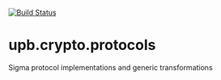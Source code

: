 [![Build Status](https://travis-ci.com/upbcuk/upb.crypto.protocols.svg?branch=master)](https://travis-ci.com/upbcuk/upb.crypto.protocols)
# upb.crypto.protocols
Sigma protocol implementations and generic transformations

